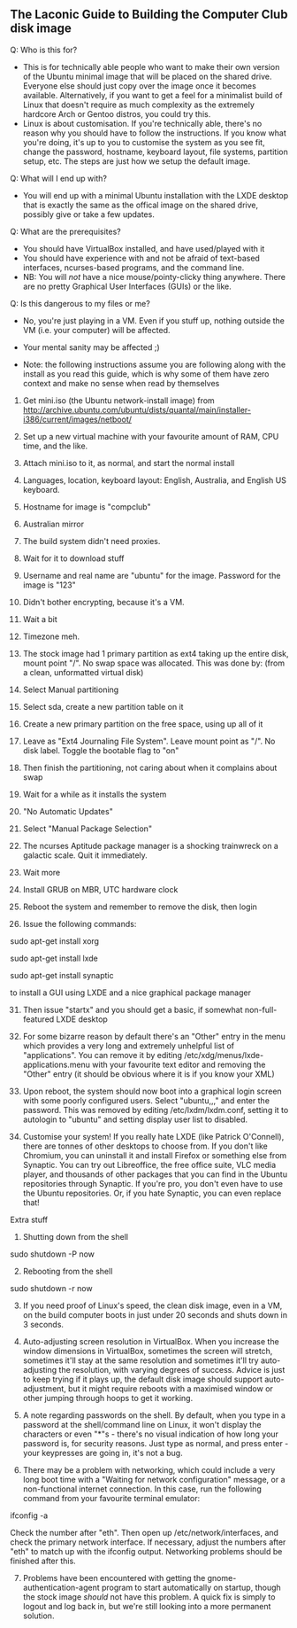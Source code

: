 ## The Laconic Guide to Building the Computer Club disk image ##

Q: Who is this for?

- This is for technically able people who want to make their own version of the Ubuntu minimal image that will be placed on the shared drive. Everyone else should just copy over the image once it becomes available. Alternatively, if you want to get a feel for a minimalist build of Linux that doesn't require as much complexity as the extremely hardcore Arch or Gentoo distros, you could try this.
- Linux is about customisation. If you're technically able, there's no reason why you should have to follow the instructions. If you know what you're doing, it's up to you to customise the system as you see fit, change the password, hostname, keyboard layout, file systems, partition setup, etc. The steps are just how we setup the default image.

Q: What will I end up with?

- You will end up with a minimal Ubuntu installation with the LXDE desktop that is exactly the same as the offical image on the shared drive, possibly give or take a few updates.

Q: What are the prerequisites?

- You should have VirtualBox installed, and have used/played with it
- You should have experience with and not be afraid of text-based interfaces, ncurses-based programs, and the command line.
- NB: You will *not* have a nice mouse/pointy-clicky thing anywhere. There are no pretty Graphical User Interfaces (GUIs) or the like.

Q: Is this dangerous to my files or me?

- No, you're just playing in a VM. Even if you stuff up, nothing outside the VM (i.e. your computer) will be affected.
- Your mental sanity may be affected ;)

- Note: the following instructions assume you are following along with the install as you read this guide, which is why some of them have zero context and make no sense when read by themselves

1) Get mini.iso (the Ubuntu network-install image) from http://archive.ubuntu.com/ubuntu/dists/quantal/main/installer-i386/current/images/netboot/

2) Set up a new virtual machine with your favourite amount of RAM, CPU time, and the like.

3) Attach mini.iso to it, as normal, and start the normal install

4) Languages, location, keyboard layout: English, Australia, and English US keyboard.

5) Hostname for image is "compclub"

6) Australian mirror

7) The build system didn't need proxies.

8) Wait for it to download stuff

9) Username and real name are "ubuntu" for the image. Password for the image is "123"

10) Didn't bother encrypting, because it's a VM.

11) Wait a bit

12) Timezone meh.

13) The stock image had 1 primary partition as ext4 taking up the entire disk, mount point "/". No swap space was allocated. This was done by: (from a clean, unformatted virtual disk)

14) Select Manual partitioning

15) Select sda, create a new partition table on it

16) Create a new primary partition on the free space, using up all of it

17) Leave as "Ext4 Journaling File System". Leave mount point as "/". No disk label. Toggle the bootable flag to "on"

18) Then finish the partitioning, not caring about when it complains about swap

19) Wait for a while as it installs the system

20) "No Automatic Updates"

21) Select "Manual Package Selection"

22) The ncurses Aptitude package manager is a shocking trainwreck on a galactic scale. Quit it immediately.

23) Wait more

24) Install GRUB on MBR, UTC hardware clock

25) Reboot the system and remember to remove the disk, then login

26) Issue the following commands:

sudo apt-get install xorg

sudo apt-get install lxde

sudo apt-get install synaptic

to install a GUI using LXDE and a nice graphical package manager

31) Then issue "startx" and you should get a basic, if somewhat non-full-featured LXDE desktop

32) For some bizarre reason by default there's an "Other" entry in the menu which provides a very long and extremely unhelpful list of "applications". You can remove it by editing /etc/xdg/menus/lxde-applications.menu with your favourite text editor and removing the "Other" entry (it should be obvious where it is if you know your XML)

33) Upon reboot, the system should now boot into a graphical login screen with some poorly configured users. Select "ubuntu,,," and enter the password. This was removed by editing /etc/lxdm/lxdm.conf, setting it to autologin to "ubuntu" and setting display user list to disabled.

33) Customise your system! If you really hate LXDE (like Patrick O'Connell), there are tonnes of other desktops to choose from. If you don't like Chromium, you can uninstall it and install Firefox or something else from Synaptic. You can try out Libreoffice, the free office suite, VLC media player, and thousands of other packages that you can find in the Ubuntu repositories through Synaptic. If you're pro, you don't even have to use the Ubuntu repositories. Or, if you hate Synaptic, you can even replace that!

Extra stuff

1) Shutting down from the shell

sudo shutdown -P now

2) Rebooting from the shell

sudo shutdown -r now

3) If you need proof of Linux's speed, the clean disk image, even in a VM, on the build computer boots in just under 20 seconds and shuts down in 3 seconds.

4) Auto-adjusting screen resolution in VirtualBox. When you increase the window dimensions in VirtualBox, sometimes the screen will stretch, sometimes it'll stay at the same resolution and sometimes it'll try auto-adjusting the resolution, with varying degrees of success. Advice is just to keep trying if it plays up, the default disk image should support auto-adjustment, but it might require reboots with a maximised window or other jumping through hoops to get it working.

5) A note regarding passwords on the shell. By default, when you type in a password at the shell/command line on Linux, it won't display the characters or even "*"s - there's no visual indication of how long your password is, for security reasons. Just type as normal, and press enter - your keypresses are going in, it's not a bug.

6) There may be a problem with networking, which could include a very long boot time with a "Waiting for network configuration" message, or a non-functional internet connection. In this case, run the following command from your favourite terminal emulator:

ifconfig -a

Check the number after "eth". Then open up /etc/network/interfaces, and check the primary network interface. If necessary, adjust the numbers after "eth" to match up with the ifconfig output. Networking problems should be finished after this.

7) Problems have been encountered with getting the gnome-authentication-agent program to start automatically on startup, though the stock image *should* not have this problem. A quick fix is simply to logout and log back in, but we're still looking into a more permanent solution.
